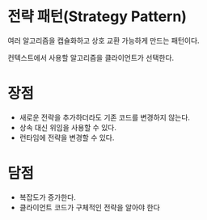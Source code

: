 # 전략 패턴(Strategy Pattern)

여러 알고리즘을 캡슐화하고 상호 교환 가능하게 만드는 패턴이다.

컨텍스트에서 사용할 알고리즘을 클라이언트가 선택한다.

# 장점

- 새로운 전략을 추가하더라도 기존 코드를 변경하지 않는다.
- 상속 대신 위임을 사용할 수 있다.
- 런타임에 전략을 변경할 수 있다.

# 담점

- 복잡도가 증가한다.
- 클라이언트 코드가 구체적인 전략을 알아야 한다
